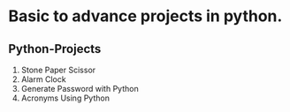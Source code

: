 # Basic to advance projects in python.
## Python-Projects
1. Stone Paper Scissor
2. Alarm Clock
3. Generate Password with Python
4. Acronyms Using Python
